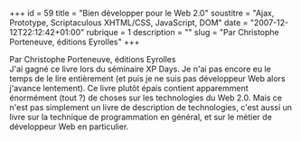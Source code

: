+++
id = 59
title = "Bien développer pour le Web 2.0"
soustitre = "Ajax, Prototype, Scriptaculous XHTML/CSS, JavaScript, DOM"
date = "2007-12-12T22:12:42+01:00"
rubrique = 1
description = ""
slug = "Par Christophe Porteneuve, éditions Eyrolles"
+++

<div class="chapo">Par Christophe Porteneuve, éditions Eyrolles</div>
J'ai gagné ce livre lors du séminaire XP Days. Je n'ai pas encore eu le temps de le lire entièrement (et puis je ne suis pas développeur Web alors j'avance lentement). Ce livre plutôt épais contient apparemment énormément (tout ?) de choses sur les technologies du Web 2.0. Mais ce n'est pas simplement un livre de description de technologies, c'est aussi un livre sur la technique de programmation en général, et sur le métier de développeur Web en particulier.